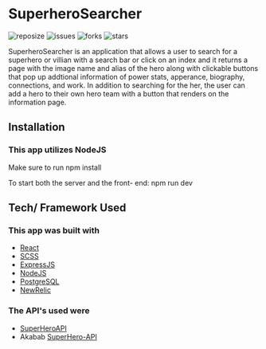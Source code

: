 # SuperheroSearcher
![reposize](https://img.shields.io/github/repo-size/savi1623/SuperheroSearcher)
![issues](https://img.shields.io/github/issues/savi1623/SuperheroSearcher)
![forks](https://img.shields.io/github/forks/savi1623/SuperheroSearcher)
![stars](https://img.shields.io/github/stars/savi1623/SuperheroSearcher)

SuperheroSearcher is an application that allows a user to search for a superhero or villian with a search bar or click on an index and it returns a page with the image name and alias of the hero along with clickable buttons that pop up addtional information of power stats, apperance, biography, connections, and work. In addition to searching for the her, the user can add a hero to their own hero team with a button that renders on the information page.

## Installation

### This app utilizes NodeJS

Make sure to run npm install

To start both the server and the front- end: npm run dev

## Tech/ Framework Used

### This app was built with
- [React](https://reactjs.org/)
- [SCSS](https://sass-lang.com/documentation/syntax)
- [ExpressJS](https://expressjs.com/)
- [NodeJS](https://nodejs.org/en/)
- [PostgreSQL](https://www.postgresql.org/)
- [NewRelic](https://newrelic.com/)

### The API's used were
- [SuperHeroAPI](https://superheroapi.com/index.html)
- Akabab [SuperHero-API](https://akabab.github.io/superhero-api/api/)

